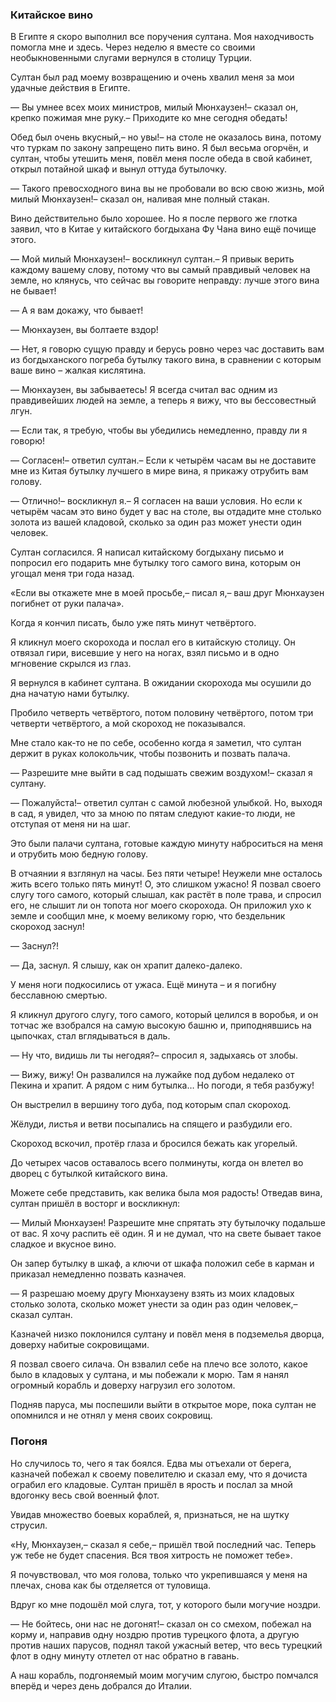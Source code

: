 ### Китайское вино

В Египте я скоро выполнил все поручения султана.
Моя находчивость помогла мне и здесь.
Через неделю я вместе со своими необыкновенными слугами вернулся в столицу Турции.

Султан был рад моему возвращению и очень хвалил меня за мои удачные действия в Египте.

— Вы умнее всех моих министров, милый Мюнхаузен!– сказал он, крепко пожимая мне руку.– Приходите ко мне сегодня обедать!

Обед был очень вкусный,– но увы!– на столе не оказалось вина, потому что туркам по закону запрещено пить вино.
Я был весьма огорчён, и султан, чтобы утешить меня, повёл меня после обеда в свой кабинет, открыл потайной шкаф и вынул оттуда бутылочку.

— Такого превосходного вина вы не пробовали во всю свою жизнь, мой милый Мюнхаузен!– сказал он, наливая мне полный стакан.

Вино действительно было хорошее.
Но я после первого же глотка заявил, что в Китае у китайского богдыхана Фу Чана вино ещё почище этого.

— Мой милый Мюнхаузен!– воскликнул султан.– Я привык верить каждому вашему слову, потому что вы самый правдивый человек на земле, но клянусь, что сейчас вы говорите неправду: лучше этого вина не бывает!

— А я вам докажу, что бывает!

— Мюнхаузен, вы болтаете вздор!

— Нет, я говорю сущую правду и берусь ровно через час доставить вам из богдыханского погреба бутылку такого вина, в сравнении с которым ваше вино – жалкая кислятина.

— Мюнхаузен, вы забываетесь!
Я всегда считал вас одним из правдивейших людей на земле, а теперь я вижу, что вы бессовестный лгун.

— Если так, я требую, чтобы вы убедились немедленно, правду ли я говорю!

— Согласен!– ответил султан.– Если к четырём часам вы не доставите мне из Китая бутылку лучшего в мире вина, я прикажу отрубить вам голову.

— Отлично!– воскликнул я.– Я согласен на ваши условия.
Но если к четырём часам это вино будет у вас на столе, вы отдадите мне столько золота из вашей кладовой, сколько за один раз может унести один человек.

Султан согласился.
Я написал китайскому богдыхану письмо и попросил его подарить мне бутылку того самого вина, которым он угощал меня три года назад.

«Если вы откажете мне в моей просьбе,– писал я,– ваш друг Мюнхаузен погибнет от руки палача».

Когда я кончил писать, было уже пять минут четвёртого.

Я кликнул моего скорохода и послал его в китайскую столицу.
Он отвязал гири, висевшие у него на ногах, взял письмо и в одно мгновение скрылся из глаз.

Я вернулся в кабинет султана.
В ожидании скорохода мы осушили до дна начатую нами бутылку.

Пробило четверть четвёртого, потом половину четвёртого, потом три четверти четвёртого, а мой скороход не показывался.

Мне стало как-то не по себе, особенно когда я заметил, что султан держит в руках колокольчик, чтобы позвонить и позвать палача.

— Разрешите мне выйти в сад подышать свежим воздухом!– сказал я султану.

— Пожалуйста!– ответил султан с самой любезной улыбкой.
Но, выходя в сад, я увидел, что за мною по пятам следуют какие-то люди, не отступая от меня ни на шаг.

Это были палачи султана, готовые каждую минуту наброситься на меня и отрубить мою бедную голову.

В отчаянии я взглянул на часы.
Без пяти четыре!
Неужели мне осталось жить всего только пять минут!
О, это слишком ужасно!
Я позвал своего слугу того самого, который слышал, как растёт в поле трава, и спросил его, не слышит ли он топота ног моего скорохода.
Он приложил ухо к земле и сообщил мне, к моему великому горю, что бездельник скороход заснул!

— Заснул?!

— Да, заснул.
Я слышу, как он храпит далеко-далеко.

У меня ноги подкосились от ужаса.
Ещё минута – и я погибну бесславною смертью.

Я кликнул другого слугу, того самого, который целился в воробья, и он тотчас же взобрался на самую высокую башню и, приподнявшись на цыпочках, стал вглядываться в даль.

— Ну что, видишь ли ты негодяя?– спросил я, задыхаясь от злобы.

— Вижу, вижу!
Он развалился на лужайке под дубом недалеко от Пекина и храпит.
А рядом с ним бутылка…
Но погоди, я тебя разбужу!

Он выстрелил в вершину того дуба, под которым спал скороход.

Жёлуди, листья и ветви посыпались на спящего и разбудили его.

Скороход вскочил, протёр глаза и бросился бежать как угорелый.

До четырех часов оставалось всего полминуты, когда он влетел во дворец с бутылкой китайского вина.

Можете себе представить, как велика была моя радость!
Отведав вина, султан пришёл в восторг и воскликнул:

— Милый Мюнхаузен!
Разрешите мне спрятать эту бутылочку подальше от вас.
Я хочу распить её один.
Я и не думал, что на свете бывает такое сладкое и вкусное вино.

Он запер бутылку в шкаф, а ключи от шкафа положил себе в карман и приказал немедленно позвать казначея.

— Я разрешаю моему другу Мюнхаузену взять из моих кладовых столько золота, сколько может унести за один раз один человек,– сказал султан.

Казначей низко поклонился султану и повёл меня в подземелья дворца, доверху набитые сокровищами.

Я позвал своего силача.
Он взвалил себе на плечо все золото, какое было в кладовых у султана, и мы побежали к морю.
Там я нанял огромный корабль и доверху нагрузил его золотом.

Подняв паруса, мы поспешили выйти в открытое море, пока султан не опомнился и не отнял у меня своих сокровищ.

### Погоня

Но случилось то, чего я так боялся.
Едва мы отъехали от берега, казначей побежал к своему повелителю и сказал ему, что я дочиста ограбил его кладовые.
Султан пришёл в ярость и послал за мной вдогонку весь свой военный флот.

Увидав множество боевых кораблей, я, признаться, не на шутку струсил.

«Ну, Мюнхаузен,– сказал я себе,– пришёл твой последний час.
Теперь уж тебе не будет спасения.
Вся твоя хитрость не поможет тебе».

Я почувствовал, что моя голова, только что укрепившаяся у меня на плечах, снова как бы отделяется от туловища.

Вдруг ко мне подошёл мой слуга, тот, у которого были могучие ноздри.

— Не бойтесь, они нас не догонят!– сказал он со смехом, побежал на корму и, направив одну ноздрю против турецкого флота, а другую против наших парусов, поднял такой ужасный ветер, что весь турецкий флот в одну минуту отлетел от нас обратно в гавань.

А наш корабль, подгоняемый моим могучим слугою, быстро помчался вперёд и через день добрался до Италии.
